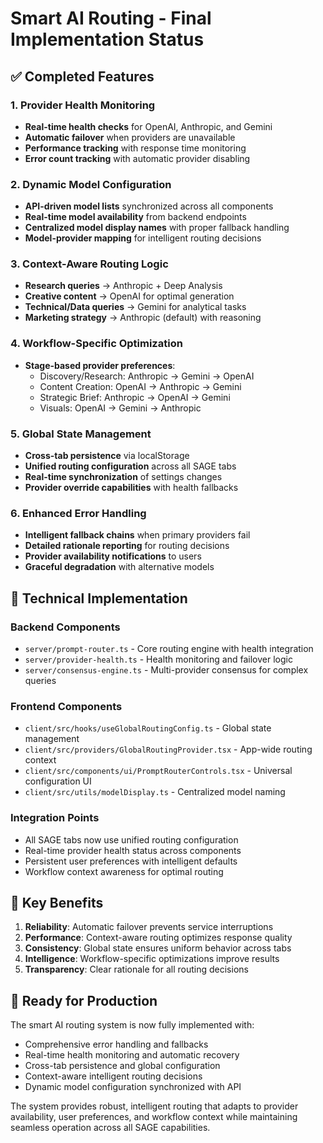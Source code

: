 # Smart AI Routing - Final Implementation Status

## ✅ Completed Features

### 1. Provider Health Monitoring
- **Real-time health checks** for OpenAI, Anthropic, and Gemini
- **Automatic failover** when providers are unavailable
- **Performance tracking** with response time monitoring
- **Error count tracking** with automatic provider disabling

### 2. Dynamic Model Configuration
- **API-driven model lists** synchronized across all components
- **Real-time model availability** from backend endpoints
- **Centralized model display names** with proper fallback handling
- **Model-provider mapping** for intelligent routing decisions

### 3. Context-Aware Routing Logic
- **Research queries** → Anthropic + Deep Analysis
- **Creative content** → OpenAI for optimal generation
- **Technical/Data queries** → Gemini for analytical tasks
- **Marketing strategy** → Anthropic (default) with reasoning

### 4. Workflow-Specific Optimization
- **Stage-based provider preferences**:
  - Discovery/Research: Anthropic → Gemini → OpenAI
  - Content Creation: OpenAI → Anthropic → Gemini  
  - Strategic Brief: Anthropic → OpenAI → Gemini
  - Visuals: OpenAI → Gemini → Anthropic

### 5. Global State Management
- **Cross-tab persistence** via localStorage
- **Unified routing configuration** across all SAGE tabs
- **Real-time synchronization** of settings changes
- **Provider override capabilities** with health fallbacks

### 6. Enhanced Error Handling
- **Intelligent fallback chains** when primary providers fail
- **Detailed rationale reporting** for routing decisions
- **Provider availability notifications** to users
- **Graceful degradation** with alternative models

## 🔧 Technical Implementation

### Backend Components
- `server/prompt-router.ts` - Core routing engine with health integration
- `server/provider-health.ts` - Health monitoring and failover logic
- `server/consensus-engine.ts` - Multi-provider consensus for complex queries

### Frontend Components
- `client/src/hooks/useGlobalRoutingConfig.ts` - Global state management
- `client/src/providers/GlobalRoutingProvider.tsx` - App-wide routing context
- `client/src/components/ui/PromptRouterControls.tsx` - Universal configuration UI
- `client/src/utils/modelDisplay.ts` - Centralized model naming

### Integration Points
- All SAGE tabs now use unified routing configuration
- Real-time provider health status across components
- Persistent user preferences with intelligent defaults
- Workflow context awareness for optimal routing

## 🎯 Key Benefits

1. **Reliability**: Automatic failover prevents service interruptions
2. **Performance**: Context-aware routing optimizes response quality
3. **Consistency**: Global state ensures uniform behavior across tabs
4. **Intelligence**: Workflow-specific optimizations improve results
5. **Transparency**: Clear rationale for all routing decisions

## 🚀 Ready for Production

The smart AI routing system is now fully implemented with:
- Comprehensive error handling and fallbacks
- Real-time health monitoring and automatic recovery
- Cross-tab persistence and global configuration
- Context-aware intelligent routing decisions
- Dynamic model configuration synchronized with API

The system provides robust, intelligent routing that adapts to provider availability, user preferences, and workflow context while maintaining seamless operation across all SAGE capabilities.